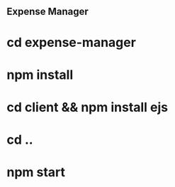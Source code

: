 

## Expense Manager



# cd expense-manager

# npm install

# cd client && npm install ejs

# cd ..

# npm start
